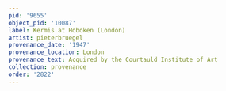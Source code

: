 ```yaml
---
pid: '9655'
object_pid: '10087'
label: Kermis at Hoboken (London)
artist: pieterbruegel
provenance_date: '1947'
provenance_location: London
provenance_text: Acquired by the Courtauld Institute of Art
collection: provenance
order: '2822'
---
```

